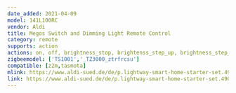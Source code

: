 ```yaml
---
date_added: 2021-04-09
model: 141L100RC
vendor: Aldi
title: Megos Switch and Dimming Light Remote Control
category: remote
supports: action
actions: on, off, brightness_stop, brightenss_step_up, brightness_step_down, brightness_move_up, brightness_move_down
zigbeemodel: ['TS1001','_TZ3000_ztrfrcsu']
compatible: [z2m,tasmota]
mlink: https://www.aldi-sued.de/de/p.lightway-smart-home-starter-set.490000000000707056.html#&gid=1&pid=2
link: https://www.aldi-sued.de/de/p.lightway-smart-home-starter-set.490000000000707056.html#&gid=1&pid=2
---
```

